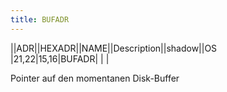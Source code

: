 ```yaml
---
title: BUFADR
---
```

||ADR||HEXADR||NAME||Description||shadow||OS  
|21,22|$15,$16|BUFADR| | |  
  
Pointer auf den momentanen Disk-Buffer  
